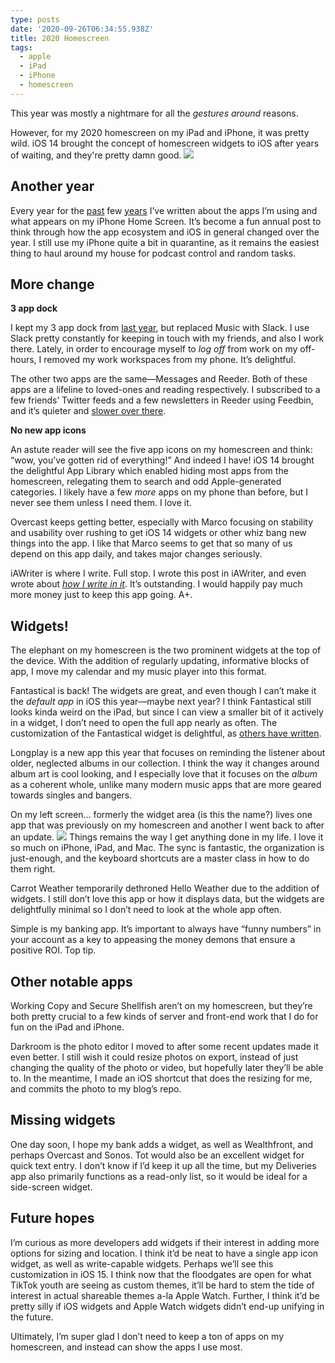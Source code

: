 ```yaml
---
type: posts
date: '2020-09-26T06:34:55.938Z'
title: 2020 Homescreen
tags:
  - apple
  - iPad
  - iPhone
  - homescreen
---
```


This year was mostly a nightmare for all the *gestures around* reasons.

However, for my 2020 homescreen on my iPad and iPhone, it was pretty wild. iOS 14 brought the concept of homescreen widgets to iOS after years of waiting, and they're pretty damn good.
![](/ioshome2020.jpg)
## Another year

Every year for the [past](/posts/2019-11-28-2019-iphone-homescreen/) few [years](/posts/2018-12-14-2018-iphone-homescreen-update/) I’ve written about the apps I’m using and what appears on my iPhone Home Screen. It’s become a fun annual post to think through how the app ecosystem and iOS in general changed over the year. I still use my iPhone quite a bit in quarantine, as it remains the easiest thing to haul around my house for podcast control and random tasks.

## More change

**3 app dock**

I kept my 3 app dock from [last year](/posts/2019-11-28-2019-iphone-homescreen/), but replaced Music with Slack. I use Slack pretty constantly for keeping in touch with my friends, and also I work there. Lately, in order to encourage myself to *log off* from work on my off-hours, I removed my work workspaces from my phone. It’s delightful.

The other two apps are the same—Messages and Reeder. Both of these apps are a lifeline to loved-ones and reading respectively. I subscribed to a few friends’ Twitter feeds and a few newsletters in Reeder using Feedbin, and it’s quieter and [slower over there](/posts/2019-02-10-slower-reading/).

**No new app icons**

An astute reader will see the five app icons on my homescreen and think: “wow, you’ve gotten rid of everything!” And indeed I have! iOS 14 brought the delightful App Library which enabled hiding most apps from the homescreen, relegating them to search and odd Apple-generated categories. I likely have a few *more* apps on my phone than before, but I never see them unless I need them. I love it.

Overcast keeps getting better, especially with Marco focusing on stability and usability over rushing to get iOS 14 widgets or other whiz bang new things into the app. I like that Marco seems to get that so many of us depend on this app daily, and takes major changes seriously.

iAWriter is where I write. Full stop. I wrote this post in iAWriter, and even wrote about [*how I write in it*](/posts/2020-09-04-hugo-and-i-a-writer/). It’s outstanding. I would happily pay much more money just to keep this app going. A+.

## Widgets!

The elephant on my homescreen is the two prominent widgets at the top of the device. With the addition of regularly updating, informative blocks of app, I move my calendar and my music player into this format.

Fantastical is back! The widgets are great, and even though I can’t make it the *default app* in iOS this year—maybe next year? I think Fantastical still looks kinda weird on the iPad, but since I can view a smaller bit of it actively in a widget, I don’t need to open the full app nearly as often. The customization of the Fantastical widget is delightful, as [others have written](https://daringfireball.net/linked/2020/09/23/fantastical-widgets-ios-14).

Longplay is a new app this year that focuses on reminding the listener about older, neglected albums in our collection. I think the way it changes around album art is cool looking, and I especially love that it focuses on the *album* as a coherent whole, unlike many modern music apps that are more geared towards singles and bangers.

On my left screen... formerly the widget area (is this the name?) lives one app that was previously on my homescreen and another I went back to after an update.
![](/iOS14widgets.jpg)
Things remains the way I get anything done in my life. I love it so much on iPhone, iPad, and Mac. The sync is fantastic, the organization is just-enough, and the keyboard shortcuts are a master class in how to do them right.

Carrot Weather temporarily dethroned Hello Weather due to the addition of widgets. I still don’t love this app or how it displays data, but the widgets are delightfully minimal so I don’t need to look at the whole app often.

Simple is my banking app. It’s important to always have “funny numbers” in your account as a key to appeasing the money demons that ensure a positive ROI. Top tip.

## Other notable apps

Working Copy and Secure Shellfish aren’t on my homescreen, but they’re both pretty crucial to a few kinds of server and front-end work that I do for fun on the iPad and iPhone.

Darkroom is the photo editor I moved to after some recent updates made it even better. I still wish it could resize photos on export, instead of just changing the quality of the photo or video, but hopefully later they’ll be able to. In the meantime, I made an iOS shortcut that does the resizing for me, and commits the photo to my blog’s repo.

## Missing widgets

One day soon, I hope my bank adds a widget, as well as Wealthfront, and perhaps Overcast and Sonos. Tot would also be an excellent widget for quick text entry. I don’t know if I’d keep it up all the time, but my Deliveries app also primarily functions as a read-only list, so it would be ideal for a side-screen widget.

## Future hopes

I’m curious as more developers add widgets if their interest in adding more options for sizing and location. I think it’d be neat to have a single app icon widget, as well as write-capable widgets. Perhaps we’ll see this customization in iOS 15. I think now that the floodgates are open for what TikTok youth are seeing as custom themes, it’ll be hard to stem the tide of interest in actual shareable themes a-la Apple Watch. Further, I think it’d be pretty silly if iOS widgets and Apple Watch widgets didn’t end-up unifying in the future.

Ultimately, I’m super glad I don’t need to keep a ton of apps on my homescreen, and instead can show the apps I use most.
